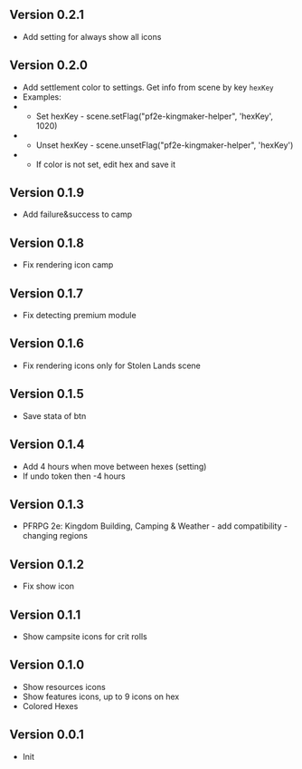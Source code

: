 ## Version 0.2.1
- Add setting for always show all icons 

## Version 0.2.0
- Add settlement color to settings. Get info from scene by key `hexKey`
- Examples:
- - Set hexKey - scene.setFlag("pf2e-kingmaker-helper", 'hexKey', 1020)
- - Unset hexKey - scene.unsetFlag("pf2e-kingmaker-helper", 'hexKey')
- - If color is not set, edit hex and save it 

## Version 0.1.9
- Add failure&success to camp

## Version 0.1.8
- Fix rendering icon camp

## Version 0.1.7
- Fix detecting premium module

## Version 0.1.6
- Fix rendering icons only for Stolen Lands scene

## Version 0.1.5
- Save stata of btn

## Version 0.1.4
- Add 4 hours when move between hexes (setting)
- If undo token then -4 hours

## Version 0.1.3
- PFRPG 2e: Kingdom Building, Camping & Weather - add compatibility - changing regions

## Version 0.1.2
- Fix show icon

## Version 0.1.1
- Show campsite icons for crit rolls

## Version 0.1.0
- Show resources icons
- Show features icons, up to 9 icons on hex
- Colored Hexes

## Version 0.0.1
- Init

